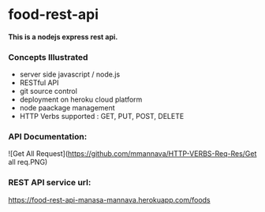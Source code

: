 # food-rest-api

#### This is a nodejs express rest api. 

### Concepts Illustrated

* server side javascript / node.js
* RESTful API
* git source control
* deployment on heroku cloud platform
* node paackage management
* HTTP Verbs supported : GET, PUT, POST, DELETE

### API Documentation:

![Get All Request](https://github.com/mmannava/HTTP-VERBS-Req-Res/Get all req.PNG)

### REST API service url:
https://food-rest-api-manasa-mannava.herokuapp.com/foods


